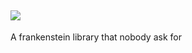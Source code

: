 [![](https://jitpack.io/v/o7-Fire/Atomic-Library.svg)](https://jitpack.io/#o7-Fire/Atomic-Library)
---
A frankenstein library that nobody ask for
